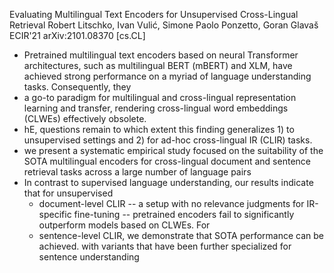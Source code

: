 Evaluating Multilingual Text Encoders for Unsupervised Cross-Lingual Retrieval
Robert Litschko, Ivan Vulić, Simone Paolo Ponzetto, Goran Glavaš
ECIR'21 arXiv:2101.08370 [cs.CL]

* Pretrained multilingual text encoders based on neural Transformer
  architectures, such as multilingual BERT (mBERT) and XLM, have achieved strong
  performance on a myriad of language understanding tasks. Consequently, they
* a go-to paradigm for multilingual and cross-lingual representation learning
  and transfer, rendering 
  cross-lingual word embeddings (CLWEs) effectively obsolete.  
* hE, questions remain to which extent this finding generalizes 1) to
  unsupervised settings and 2) for ad-hoc cross-lingual IR (CLIR) tasks.
* we present a systematic empirical study focused on the suitability of the
  SOTA multilingual encoders for cross-lingual document and sentence retrieval
  tasks across a large number of language pairs
* In contrast to supervised language understanding, our results indicate that
  for unsupervised 
  * document-level CLIR -- a setup with no relevance judgments for IR-specific
    fine-tuning -- pretrained encoders fail to significantly outperform models
    based on CLWEs. For 
  * sentence-level CLIR, we demonstrate that SOTA performance can be achieved.
    with variants that have been further specialized for sentence understanding
